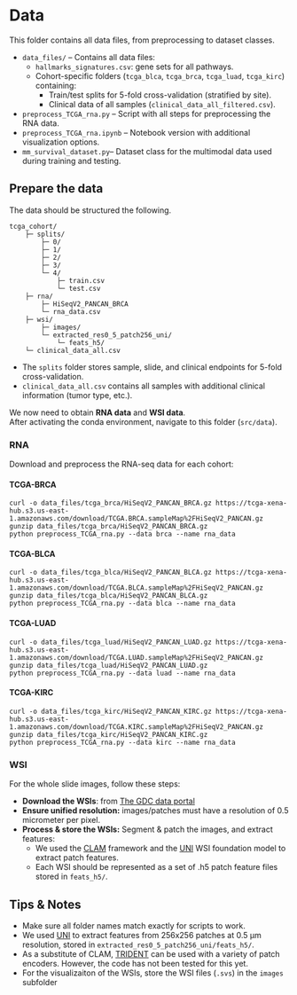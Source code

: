 # Data 

This folder contains all data files, from preprocessing to dataset classes.  

- `data_files/` – Contains all data files:  
  - `hallmarks_signatures.csv`: gene sets for all pathways.  
  - Cohort-specific folders (`tcga_blca`, `tcga_brca`, `tcga_luad`, `tcga_kirc`) containing:  
    - Train/test splits for 5-fold cross-validation (stratified by site).  
    - Clinical data of all samples (`clinical_data_all_filtered.csv`).  
- `preprocess_TCGA_rna.py` – Script with all steps for preprocessing the RNA data.  
- `preprocess_TCGA_rna.ipynb` – Notebook version with additional visualization options.  
- `mm_survival_dataset.py`– Dataset class for the multimodal data used during training and testing.  

## Prepare the data

The data should be structured the following.
```
tcga_cohort/ 
    ├─ splits/
        ├─ 0/
        ├─ 1/
        ├─ 2/
        ├─ 3/
        └─ 4/
            ├─ train.csv
            └─ test.csv
    ├─ rna/
        ├─ HiSeqV2_PANCAN_BRCA
        └─ rna_data.csv
    ├─ wsi/
        ├─ images/
        └─ extracted_res0_5_patch256_uni/
            └─ feats_h5/
    └─ clinical_data_all.csv
```

- The `splits` folder stores sample, slide, and clinical endpoints for 5-fold cross-validation.  
- `clinical_data_all.csv` contains all samples with additional clinical information (tumor type, etc.).  

We now need to obtain **RNA data** and **WSI data**.  
After activating the conda environment, navigate to this folder (`src/data`).

### RNA
Download and preprocess the RNA-seq data for each cohort: 

#### TCGA-BRCA
```
curl -o data_files/tcga_brca/HiSeqV2_PANCAN_BRCA.gz https://tcga-xena-hub.s3.us-east-1.amazonaws.com/download/TCGA.BRCA.sampleMap%2FHiSeqV2_PANCAN.gz
gunzip data_files/tcga_brca/HiSeqV2_PANCAN_BRCA.gz
python preprocess_TCGA_rna.py --data brca --name rna_data
```

#### TCGA-BLCA
```
curl -o data_files/tcga_blca/HiSeqV2_PANCAN_BLCA.gz https://tcga-xena-hub.s3.us-east-1.amazonaws.com/download/TCGA.BLCA.sampleMap%2FHiSeqV2_PANCAN.gz
gunzip data_files/tcga_blca/HiSeqV2_PANCAN_BLCA.gz
python preprocess_TCGA_rna.py --data blca --name rna_data
```

#### TCGA-LUAD
```
curl -o data_files/tcga_luad/HiSeqV2_PANCAN_LUAD.gz https://tcga-xena-hub.s3.us-east-1.amazonaws.com/download/TCGA.LUAD.sampleMap%2FHiSeqV2_PANCAN.gz
gunzip data_files/tcga_luad/HiSeqV2_PANCAN_LUAD.gz
python preprocess_TCGA_rna.py --data luad --name rna_data
```

#### TCGA-KIRC
```
curl -o data_files/tcga_kirc/HiSeqV2_PANCAN_KIRC.gz https://tcga-xena-hub.s3.us-east-1.amazonaws.com/download/TCGA.KIRC.sampleMap%2FHiSeqV2_PANCAN.gz
gunzip data_files/tcga_kirc/HiSeqV2_PANCAN_KIRC.gz
python preprocess_TCGA_rna.py --data kirc --name rna_data
```

### WSI

For the whole slide images, follow these steps:
- **Download the WSIs**: from [The GDC data portal](https://portal.gdc.cancer.gov)
- **Ensure unified resolution:** images/patches must have a resolution of 0.5 micrometer per pixel.
- **Process & store the WSIs:** Segment & patch the images, and extract features:
    - We used the [CLAM](https://github.com/mahmoodlab/CLAM) framework and the [UNI](https://github.com/mahmoodlab/UNI) WSI foundation model to extract patch features.
    - Each WSI should be represented as a set of .h5 patch feature files stored in `feats_h5/`.



## Tips & Notes
- Make sure all folder names match exactly for scripts to work.
- We used [UNI](https://github.com/mahmoodlab/UNI) to extract features from 256x256 patches at 0.5 μm resolution, stored in `extracted_res0_5_patch256_uni/feats_h5/`.
- As a substitute of CLAM, [TRIDENT](https://github.com/mahmoodlab/TRIDENT) can be used with a variety of patch encoders. However, the code has not been tested for this yet.
- For the visualizaiton of the WSIs, store the WSI files (`.svs`) in the `images` subfolder